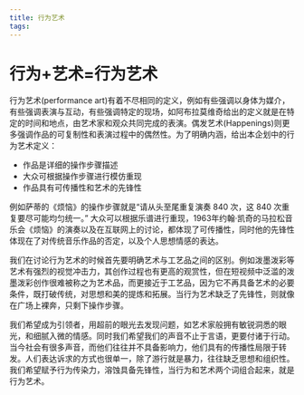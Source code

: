 ```yaml
---
title: 行为艺术
tags:
---
```


# 行为+艺术=行为艺术

行为艺术(performance art)有着不尽相同的定义，例如有些强调以身体为媒介，有些强调表演与互动，有些强调特定的现场，如阿布拉莫维奇给出的定义就是在特定的时间和地点，由艺术家和观众共同完成的表演。偶发艺术(Happenings)则更多强调作品的可复制性和表演过程中的偶然性。为了明确内涵，给出本企划中的行为艺术定义：
+ 作品是详细的操作步骤描述
+ 大众可根据操作步骤进行模仿重现
+ 作品具有可传播性和艺术的先锋性

例如萨蒂的《烦恼》的操作步骤就是“请从头至尾重复演奏 840 次，这 840 次重复要尽可能均匀统一。” 大众可以根据乐谱进行重现，1963年约翰·凯奇的马拉松音乐会《烦恼》的演奏以及在互联网上的讨论，都体现了可传播性，同时他的先锋性体现在了对传统音乐作品的否定，以及个人思想情感的表达。

我们在讨论行为艺术的时候首先要明确艺术与工艺品之间的区别。例如泼墨泼彩等艺术有强烈的视觉冲击力，其创作过程也有更高的观赏性，但在短视频中泛滥的泼墨泼彩创作很难被称之为艺术品，而更接近于工艺品，因为它不再具备艺术的必要条件，既打破传统，对思想和美的提炼和拓展。当行为艺术缺乏了先锋性，则就像在广场上裸奔，只剩下操作步骤。

我们希望成为引领者，用超前的眼光去发现问题，如艺术家般拥有敏锐洞悉的眼光，和细腻入微的情感。同时我们希望我们的声音不止于言语，更要付诸于行动。当今社会有很多声音，而他们往往并不具备影响力，他们具有的传播性局限于转发。人们表达诉求的方式也很单一，除了游行就是暴力，往往缺乏思想和组织性。我们希望赋予行为传染力，溶蚀具备先锋性，当行为和艺术两个词组合起来，就是行为艺术。
